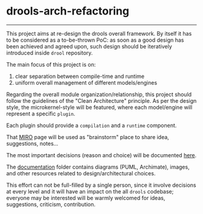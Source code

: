 # drools-arch-refactoring
-------------------------

This project aims at re-design the drools overall framework.
By itself it has to be considered as a to-be-thrown PoC: as soon as a good design has been achieved and agreed upon,
such design should be iteratively introduced inside `drool` repository.

The main focus of this project is on:
1. clear separation between compile-time and runtime
2. uniform overall management of different models/engines

Regarding the overall module organization/relationship, this project should follow the guidelines of the "Clean Architecture" principle.
As per the design style, the microkernel-style will be featured, where each model/engine will represent a specific `plugin`.

Each plugin should provide a `compilation` and a `runtime` component.

That [MIRO](https://miro.com/app/board/uXjVO7-T2EE=/) page will be used as "brainstorm" place to share idea, suggestions, notes...

The most important decisions (reason and choice) will be documented [here](https://docs.google.com/document/d/1n9rKcMh0qnP7R4DUb3xqanFZcN0q7SL8aBRoAdQDSH0).

The [documentation](./documentation) folder contains diagrams (PUML, Archimate), images, and other resources related to design/architectural choices.

This effort can not be full-filled by a single person, since it involve decisions at every level and it will have an impact on the all `drools` codebase; everyone may be interested will be warmly welcomed for ideas, suggestions, criticism, contribution.



